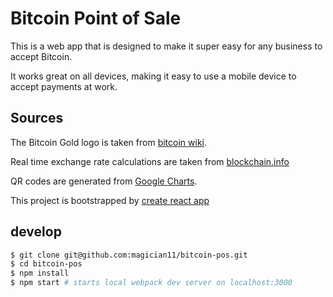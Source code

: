 # Bitcoin Point of Sale

This is a web app that is designed to make it super easy for any business to accept Bitcoin.

It works great on all devices, making it easy to use a mobile device to accept payments at work.

## Sources

The Bitcoin Gold logo is taken from [bitcoin wiki](https://en.bitcoin.it/wiki/Promotional_graphics#Gold_style).

Real time exchange rate calculations are taken from [blockchain.info](https://blockchain.info/api/exchange_rates_api)

QR codes are generated from [Google Charts](https://developers.google.com/chart/infographics/docs/qr_codes).

This project is bootstrapped by [create react app](https://github.com/facebook/create-react-app)

## develop
```bash
$ git clone git@github.com:magician11/bitcoin-pos.git
$ cd bitcoin-pos
$ npm install
$ npm start # starts local webpack dev server on localhost:3000
```